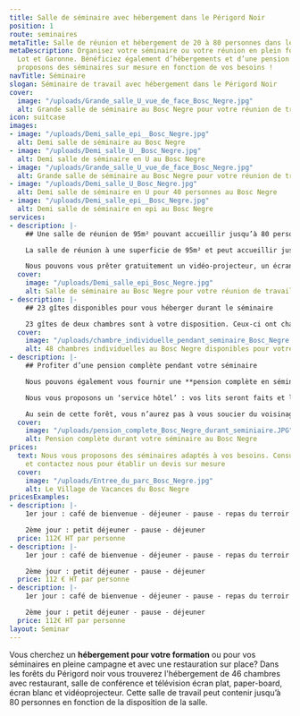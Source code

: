 ```yaml
---
title: Salle de séminaire avec hébergement dans le Périgord Noir
position: 1
route: seminaires
metaTitle: Salle de réunion et hébergement de 20 à 80 personnes dans le Lot et Garonne
metaDescription: Organisez votre séminaire ou votre réunion en plein forêt du Périgord,
  Lot et Garonne. Bénéficiez également d’hébergements et d’une pension complète. Nous
  proposons des séminaires sur mesure en fonction de vos besoins !
navTitle: Séminaire
slogan: Séminaire de travail avec hébergement dans le Périgord Noir
cover:
  image: "/uploads/Grande_salle_U_vue_de_face_Bosc_Negre.jpg"
  alt: Grande salle de séminaire au Bosc Negre pour votre réunion de travail
icon: suitcase
images:
- image: "/uploads/Demi_salle_epi__Bosc_Negre.jpg"
  alt: Demi salle de séminaire au Bosc Negre
- image: "/uploads/Demi_salle_U__Bosc_Negre.jpg"
  alt: Demi salle de séminaire en U au Bosc Negre
- image: "/uploads/Grande_salle_U_vue_de_face_Bosc_Negre.jpg"
  alt: Grande salle de séminaire au Bosc Negre pour votre réunion de travail
- image: "/uploads/Demi_salle_U_Bosc_Negre.jpg"
  alt: Demi salle de séminaire en U pour 40 personnes au Bosc Negre
- image: "/uploads/Demi_salle_epi__Bosc_Negre.jpg"
  alt: Demi salle de séminaire en epi au Bosc Negre
services:
- description: |-
    ## Une salle de réunion de 95m² pouvant accueillir jusqu’à 80 personnes

    La salle de réunion à une superficie de 95m² et peut accueillir jusqu’à 80 personnes en disposition « théâtre ». En « écolier » celle-ci peut accueillir jusqu’à 60 personnes. Il y a également une autre petite salle pouvant accueillir 20 personnes et une autre 10.

    Nous pouvons vous prêter gratuitement un vidéo-projecteur, un écran plat, un paper-board, un écran blanc, de même que des prises et rallonges multiples. Le réseau Wifi relie le bar, la salle de travail et la terrasse. Le réseau téléphonique, lui, reste moyen.
  cover:
    image: "/uploads/Demi_salle_epi_Bosc_Negre.jpg"
    alt: Salle de séminaire au Bosc Negre pour votre réunion de travail
- description: |-
    ## 23 gîtes disponibles pour vous héberger durant le séminaire

    23 gîtes de deux chambres sont à votre disposition. Ceux-ci ont chacun une chambre double et une chambre individuelle (avec trois couchages), ainsi qu’une salle de bain/salle d’eau, toilettes, cuisine et salon
  cover:
    image: "/uploads/chambre_individuelle_pendant_seminaire_Bosc_Negre.jpg"
    alt: 48 chambres individuelles au Bosc Negre disponibles pour votre séminaire
- description: |-
    ## Profiter d’une pension complète pendant votre séminaire

    Nous pouvons également vous fournir une **pension complète en séminaire**, incluant petit-déjeuner, café et en-cas durant les pauses ainsi qu’un repas midi et soir. A savoir que les soirées paëllas et périgourdines font parties de nos spécialités ! Si le temps le permet, vous aurez la disponibilité de déguster vos repas en terrasse.

    Nous vous proposons un ‘service hôtel’ : vos lits seront faits et le linge de toilette sera fourni. Cependant, nous vous demanderons un minimum de rangement avant le départ.

    Au sein de cette forêt, vous n’aurez pas à vous soucier du voisinage ! Bien que les parties communes telles que la terrasse, la salle de travail et le bar ferment à minuit et que la piscine ferme avant le repas du soir par mesure d’hygiène et de sécurité, rien ne vous empêche de continuer la soirée devant vos gîtes.
  cover:
    image: "/uploads/pension_complete_Bosc_Negre_durant_seminiaire.JPG"
    alt: Pension complète durant votre séminaire au Bosc Negre
prices:
  text: Nous vous proposons des séminaires adaptés à vos besoins. Consultez nos prix
    et contactez nous pour établir un devis sur mesure
  cover:
    image: "/uploads/Entree_du_parc_Bosc_Negre.jpg"
    alt: Le Village de Vacances du Bosc Negre
pricesExamples:
- description: |-
    1er jour : café de bienvenue - déjeuner - pause - repas du terroir et nuitée en chambre individuelle

    2ème jour : petit déjeuner - pause - déjeuner
  price: 112€ HT par personne
- description: |-
    1er jour : café de bienvenue - déjeuner - pause - repas du terroir et nuitée en chambre individuelle

    2ème jour : petit déjeuner - pause - déjeuner
  price: 112 € HT par personne
- description: |-
    1er jour : café de bienvenue - déjeuner - pause - repas du terroir et nuitée en chambre individuelle

    2ème jour : petit déjeuner - pause - déjeuner
  price: 112€ HT par personne
layout: Seminar
---
```


Vous cherchez un **hébergement pour votre formation** ou pour vos séminaires en pleine campagne et avec une restauration sur place? Dans les forêts du Périgord noir vous trouverez l'hébergement de 46 chambres avec restaurant, salle de conférence et télévision écran plat, paper-board, écran blanc et vidéoprojecteur. Cette salle de travail peut contenir jusqu’à 80 personnes en fonction de la disposition de la salle. 
